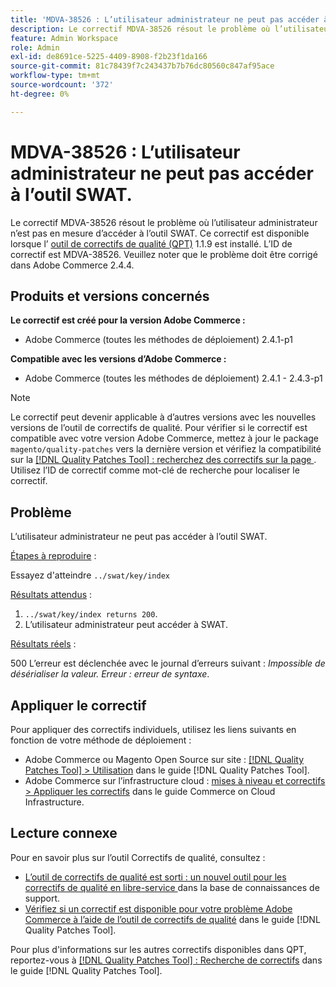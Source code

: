 ```yaml
---
title: 'MDVA-38526 : L’utilisateur administrateur ne peut pas accéder à l’outil SWAT.'
description: Le correctif MDVA-38526 résout le problème où l’utilisateur administrateur n’est pas en mesure d’accéder à l’outil SWAT. Ce correctif est disponible lorsque l’[outil de correctifs de qualité (QPT)](https://experienceleague.adobe.com/fr/docs/commerce-knowledge-base/kb/announcements/commerce-announcements/magento-quality-patches-released-new-tool-to-self-serve-quality-patches) 1.1.9 est installé. L’ID de correctif est MDVA-38526. Veuillez noter que le problème doit être corrigé dans Adobe Commerce 2.4.4.
feature: Admin Workspace
role: Admin
exl-id: de8691ce-5225-4409-8908-f2b23f1da166
source-git-commit: 81c78439f7c243437b7b76dc80560c847af95ace
workflow-type: tm+mt
source-wordcount: '372'
ht-degree: 0%

---
```


# MDVA-38526 : L’utilisateur administrateur ne peut pas accéder à l’outil SWAT.

Le correctif MDVA-38526 résout le problème où l’utilisateur administrateur n’est pas en mesure d’accéder à l’outil SWAT. Ce correctif est disponible lorsque l’ [outil de correctifs de qualité (QPT)](https://experienceleague.adobe.com/fr/docs/commerce-knowledge-base/kb/announcements/commerce-announcements/magento-quality-patches-released-new-tool-to-self-serve-quality-patches) 1.1.9 est installé. L’ID de correctif est MDVA-38526. Veuillez noter que le problème doit être corrigé dans Adobe Commerce 2.4.4.

## Produits et versions concernés

**Le correctif est créé pour la version Adobe Commerce :**

* Adobe Commerce (toutes les méthodes de déploiement) 2.4.1-p1

**Compatible avec les versions d’Adobe Commerce :**

* Adobe Commerce (toutes les méthodes de déploiement) 2.4.1 - 2.4.3-p1

>[!NOTE]
>
>Le correctif peut devenir applicable à d’autres versions avec les nouvelles versions de l’outil de correctifs de qualité. Pour vérifier si le correctif est compatible avec votre version Adobe Commerce, mettez à jour le package `magento/quality-patches` vers la dernière version et vérifiez la compatibilité sur la [[!DNL Quality Patches Tool] : recherchez des correctifs sur la page ](https://experienceleague.adobe.com/fr/docs/commerce-knowledge-base/kb/announcements/commerce-announcements/magento-quality-patches-released-new-tool-to-self-serve-quality-patches). Utilisez l’ID de correctif comme mot-clé de recherche pour localiser le correctif.

## Problème

L’utilisateur administrateur ne peut pas accéder à l’outil SWAT.

<u>Étapes à reproduire</u> :

Essayez d&#39;atteindre `../swat/key/index`

<u>Résultats attendus</u> :

1. `../swat/key/index returns 200`.
1. L’utilisateur administrateur peut accéder à SWAT.

<u>Résultats réels</u> :

500 L’erreur est déclenchée avec le journal d’erreurs suivant : *Impossible de désérialiser la valeur. Erreur : erreur de syntaxe*.

## Appliquer le correctif

Pour appliquer des correctifs individuels, utilisez les liens suivants en fonction de votre méthode de déploiement :

* Adobe Commerce ou Magento Open Source sur site : [[!DNL Quality Patches Tool] > Utilisation](/help/tools/quality-patches-tool/usage.md) dans le guide [!DNL Quality Patches Tool].
* Adobe Commerce sur l’infrastructure cloud : [mises à niveau et correctifs > Appliquer les correctifs](https://experienceleague.adobe.com/docs/commerce-cloud-service/user-guide/develop/upgrade/apply-patches.html?lang=fr) dans le guide Commerce on Cloud Infrastructure.

## Lecture connexe

Pour en savoir plus sur l’outil Correctifs de qualité, consultez :

* [ L’outil de correctifs de qualité est sorti : un nouvel outil pour les correctifs de qualité en libre-service ](https://experienceleague.adobe.com/fr/docs/commerce-knowledge-base/kb/announcements/commerce-announcements/magento-quality-patches-released-new-tool-to-self-serve-quality-patches) dans la base de connaissances de support.
* [Vérifiez si un correctif est disponible pour votre problème Adobe Commerce à l’aide de l’outil de correctifs de qualité](/help/tools/quality-patches-tool/patches-available-in-qpt/check-patch-for-magento-issue-with-magento-quality-patches.md) dans le guide [!DNL Quality Patches Tool].

Pour plus d&#39;informations sur les autres correctifs disponibles dans QPT, reportez-vous à [[!DNL Quality Patches Tool] : Recherche de correctifs](https://experienceleague.adobe.com/tools/commerce-quality-patches/index.html?lang=fr) dans le guide [!DNL Quality Patches Tool].
